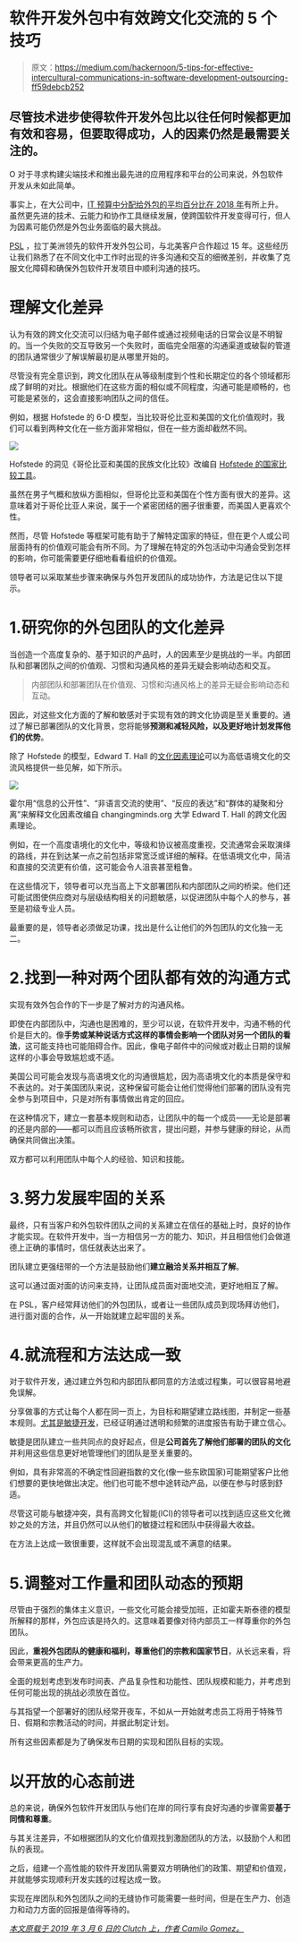 # 软件开发外包中有效跨文化交流的 5 个技巧

> 原文：<https://medium.com/hackernoon/5-tips-for-effective-intercultural-communications-in-software-development-outsourcing-ff59debcb252>

## 尽管技术进步使得软件开发外包比以往任何时候都更加有效和容易，但要取得成功，人的因素仍然是最需要关注的。

O 对于寻求构建尖端技术和推出最先进的应用程序和平台的公司来说，外包软件开发从未如此简单。

事实上，在大公司中，[IT 预算中分配给外包的平均百分比在 2018 年](https://www.computereconomics.com/page.cfm?name=Outsourcing)有所上升。虽然更先进的技术、云能力和协作工具继续发展，使跨国软件开发变得可行，但人为因素可能仍然是外包业务面临的最大挑战。

[PSL](https://www.pslcorp.com/) ，拉丁美洲领先的软件开发外包公司，与北美客户合作超过 15 年。这些经历让我们熟悉了在不同文化中工作时出现的许多沟通和交互的细微差别，并收集了克服文化障碍和确保外包软件开发项目中顺利沟通的技巧。

# 理解文化差异

认为有效的跨文化交流可以归结为电子邮件或通过视频电话的日常会议是不明智的。当一个失败的交互导致另一个失败时，面临完全阻塞的沟通渠道或破裂的管道的团队通常很少了解误解最初是从哪里开始的。

尽管没有完全意识到，跨文化团队在从等级制度到个性和长期定位的各个领域都形成了鲜明的对比。根据他们在这些方面的相似或不同程度，沟通可能是顺畅的，也可能是紧张的，这会直接影响团队之间的信任。

例如，根据 Hofstede 的 6-D 模型，当比较哥伦比亚和美国的文化价值观时，我们可以看到两种文化在一些方面非常相似，但在一些方面却截然不同。

![](img/a701c0f478858f5e75bafca032e641ed.png)

Hofstede 的洞见《哥伦比亚和美国的民族文化比较》改编自 [Hofstede 的国家比较工具](https://www.hofstede-insights.com/product/compare-countries/)。

虽然在男子气概和放纵方面相似，但哥伦比亚和美国在个性方面有很大的差异。这意味着对于哥伦比亚人来说，属于一个紧密团结的圈子很重要，而美国人更喜欢个性。

然而，尽管 Hofstede 等框架可能有助于了解特定国家的特征，但在更个人或公司层面持有的价值观可能会有所不同。为了理解在特定的外包活动中沟通会受到怎样的影响，你可能需要更仔细地看看组织的价值观。

领导者可以采取某些步骤来确保与外包开发团队的成功协作，方法是记住以下提示。

# 1.研究你的外包团队的文化差异

当创造一个高度复杂的、基于知识的产品时，人的因素至少是挑战的一半。内部团队和部署团队之间的价值观、习惯和沟通风格的差异无疑会影响动态和交互。

> 内部团队和部署团队在价值观、习惯和沟通风格上的差异无疑会影响动态和互动。

因此，对这些文化方面的了解和敏感对于实现有效的跨文化协调是至关重要的。通过了解已部署团队的文化背景，您将能够**预测和减轻风险，以及更好地计划发挥他们的优势**。

除了 Hofstede 的模型，Edward T. Hall 的[文化因素理论](http://changingminds.org/explanations/culture/hall_culture.htm)可以为高低语境文化的交流风格提供一些见解，如下所示。

![](img/5cceb68ec12cdaccc96799f6f26bab31.png)

霍尔用“信息的公开性”、“非语言交流的使用”、“反应的表达”和“群体的凝聚和分离”来解释文化因素改编自 changingminds.org 大学 Edward T. Hall 的跨文化因素理论。

例如，在一个高度语境化的文化中，等级和协议被高度重视，交流通常会采取演绎的路线，并在到达某一点之前包括非常宽泛或详细的解释。在低语境文化中，简洁和直接的交流更有价值，这可能会令人沮丧甚至粗鲁。

在这些情况下，领导者可以充当高上下文部署团队和内部团队之间的桥梁。他们还可能试图使供应商对与层级结构相关的问题敏感，以促进团队中每个人的参与，甚至是初级专业人员。

最重要的是，领导者必须做足功课，找出是什么让他们的外包团队的文化独一无二。

# 2.找到一种对两个团队都有效的沟通方式

实现有效外包合作的下一步是了解对方的沟通风格。

即使在内部团队中，沟通也是困难的，至少可以说，在软件开发中，沟通不畅的代价是巨大的。像**手势或某种说话方式这样的事情会影响一个团队对另一个团队的看法**，这可能支持也可能阻碍合作。因此，像电子邮件中的问候或对截止日期的误解这样的小事会导致尴尬或不适。

美国公司可能会发现与高语境文化的沟通很尴尬，因为高语境文化的本质是保守和不表达的。对于美国团队来说，这种保留可能会让他们觉得他们部署的团队没有完全参与到项目中，只是对所有事情做出肯定的回应。

在这种情况下，建立一套基本规则和动态，让团队中的每一个成员——无论是部署的还是内部的——都可以而且应该畅所欲言，提出问题，并参与健康的辩论，从而确保共同做出决策。

双方都可以利用团队中每个人的经验、知识和技能。

# 3.努力发展牢固的关系

最终，只有当客户和外包软件团队之间的关系建立在信任的基础上时，良好的协作才能实现。在软件开发中，当一方相信另一方的能力、知识，并且相信他们会做道德上正确的事情时，信任就表达出来了。

团队建立更强纽带的一个方法是鼓励他们**建立融洽关系并相互了解**。

这可以通过面对面的访问来支持，让团队成员面对面地交流，更好地相互了解。

在 PSL，客户经常拜访他们的外包团队，或者让一些团队成员到现场拜访他们，进行面对面的合作，从一开始就建立起牢固的关系。

# 4.就流程和方法达成一致

对于软件开发，通过建立外包和内部团队都同意的方法或过程集，可以很容易地避免误解。

分享做事的方式让每个人都在同一页上，为目标和期望建立路线图，并制定一些基本规则。[尤其是敏捷开发](https://www.cs.vu.nl/~hans/publications/y2012/ICGSE2012-RUPtoScrum/Agile%20and%20GSD/Kussmaul2004.pdf)，已经证明通过透明和频繁的进度报告有助于建立信心。

敏捷是团队建立一些共同点的良好起点，但是**公司首先了解他们部署的团队的文化**并利用这些信息更好地管理他们的团队是至关重要的。

例如，具有非常高的不确定性回避指数的文化(像一些东欧国家)可能期望客户比他们想要的更快地做出决定。他们也可能不想中途转动产品，以便在参与时感到舒适。

尽管这可能与敏捷冲突，具有高跨文化智能(ICI)的领导者可以找到适应这些文化微妙之处的方法，并且仍然可以从他们的敏捷过程和团队中获得最大收益。

在方法上达成一致很重要，这样就不会出现混乱或不满意的结果。

# 5.调整对工作量和团队动态的预期

尽管由于强烈的集体主义意识，一些文化可能会接受加班，正如霍夫斯泰德的模型所解释的那样，外包应该是持久的。这意味着要像对待内部员工一样尊重你的外包团队。

因此，**重视外包团队的健康和福利，尊重他们的宗教和国家节日**，从长远来看，将会带来更高的生产力。

全面的规划考虑到发布时间表、产品复杂性和功能性、团队规模和能力，并考虑到任何可能出现的挑战必须放在首位。

与其指望一个部署好的团队经常开夜车，不如从一开始就考虑员工将用于特殊节日、假期和宗教活动的时间，并据此制定计划。

所有这些因素都是为了确保发布日期的实现和团队目标的实现。

# 以开放的心态前进

总的来说，确保外包软件开发团队与他们在岸的同行享有良好沟通的步骤需要**基于同情和尊重**。

与其关注差异，不如根据团队的文化价值观找到激励团队的方法，以鼓励个人和团队的表现。

之后，组建一个高性能的软件开发团队需要双方明确他们的政策、期望和价值观，并就能够实现顺利开发实践的过程达成一致。

实现在岸团队和外包团队之间的无缝协作可能需要一些时间，但是在生产力、创造力和动力方面的回报是值得等待的。

[*本文原载于 2019 年 3 月 6 日的 Clutch 上，作者 Camilo Gomez。*](https://clutch.co/developers/resources/tips-for-effective-intercultural-communication-software-development-outsourcing)